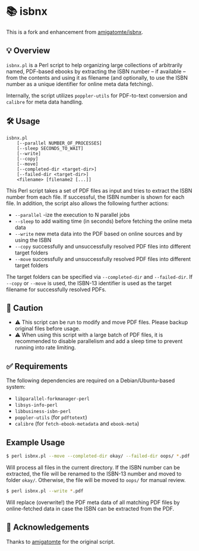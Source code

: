 # 📚 isbnx

This is a fork and enhancement from [amigatomte/isbnx](https://github.com/amigatomte/isbnx/).

## 💡 Overview

`isbnx.pl` is a Perl script to help organizing large collections of arbitrarily named, PDF-based ebooks by extracting the ISBN number – if available – from the contents and using it as filename (and optionally, to use the ISBN number as a unique identifier for online meta data fetching). 

Internally, the script utilizes `poppler-utils` for PDF-to-text conversion and `calibre` for meta data handling.

## 🛠️ Usage

```
isbnx.pl 
	[--parallel NUMBER_OF_PROCESSES] 
	[--sleep SECONDS_TO_WAIT] 
	[--write] 
	[--copy] 
	[--move] 
	[--completed-dir <target-dir>] 
	[--failed-dir <target-dir>] 
	<filename> [filename2 [...]] 
```

This Perl script takes a set of PDF files as input and tries to extract the ISBN number from each file.
If successful, the ISBN number is shown for each file.
In addition, the script also allows the following further actions:
  * `--parallel` -ize the execution to N parallel jobs
  * `--sleep` to add waiting time (in seconds) before fetching the online meta data
  * `--write` new meta data into the PDF based on online sources and by using the ISBN
  * `--copy` successfully and unsuccessfully resolved PDF files into different target folders
  * `--move` successfully and unsuccessfully resolved PDF files into different target folders

The target folders can be specified via `--completed-dir` and `--failed-dir`. If `--copy` or `--move` is used, the ISBN-13 identifier is used as the target filename for successfully resolved PDFs.

## 🛑 Caution

 * ⚠️ This script can be run to modify and move PDF files. Please backup original files before usage.
 * ⚠️ When using this script with a large batch of PDF files, it is recommended to disable parallelism and add a sleep time to prevent running into rate limiting.

## ✅ Requirements

The following dependencies are required on a Debian/Ubuntu-based system:

 * `libparallel-forkmanager-perl`
 * `libsys-info-perl`
 * `libbusiness-isbn-perl`
 * `poppler-utils` (for `pdftotext`)
 * `calibre` (for `fetch-ebook-metadata` and `ebook-meta`)

## Example Usage

```sh
$ perl isbnx.pl --move --completed-dir okay/ --failed-dir oops/ *.pdf
```
Will process all files in the current directory. If the ISBN number can be extracted, the file will be renamed to the ISBN-13 number and moved to folder `okay/`. 
Otherwise, the file will be moved to `oops/` for manual review.

```sh
$ perl isbnx.pl --write *.pdf
```
Will replace (overwrite!) the PDF meta data of all matching PDF files by online-fetched data in case the ISBN can be extracted from the PDF.


## 🤝 Acknowledgements

Thanks to [amigatomte](https://github.com/amigatomte) for the original script.